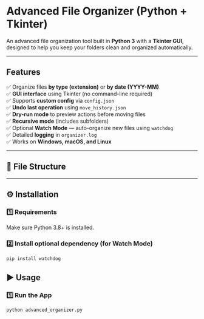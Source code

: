 #  Advanced File Organizer (Python + Tkinter)

An advanced file organization tool built in **Python 3** with a **Tkinter GUI**, designed to help you keep your folders clean and organized automatically.

---

## Features

✅ Organize files **by type (extension)** or **by date (YYYY-MM)**  
✅ **GUI interface** using Tkinter (no command-line required)  
✅ Supports **custom config** via `config.json`  
✅ **Undo last operation** using `move_history.json`  
✅ **Dry-run mode** to preview actions before moving files  
✅ **Recursive mode** (includes subfolders)  
✅ Optional **Watch Mode** — auto-organize new files using `watchdog`  
✅ Detailed **logging** in `organizer.log`  
✅ Works on **Windows, macOS, and Linux**

---

## 🧩 File Structure

---

## ⚙️ Installation

### 1️⃣ Requirements
Make sure Python 3.8+ is installed.

### 2️⃣ Install optional dependency (for Watch Mode)
```bash
pip install watchdog
```


## ▶️ Usage

### 1️⃣ Run the App
```bash
python advanced_organizer.py
```

